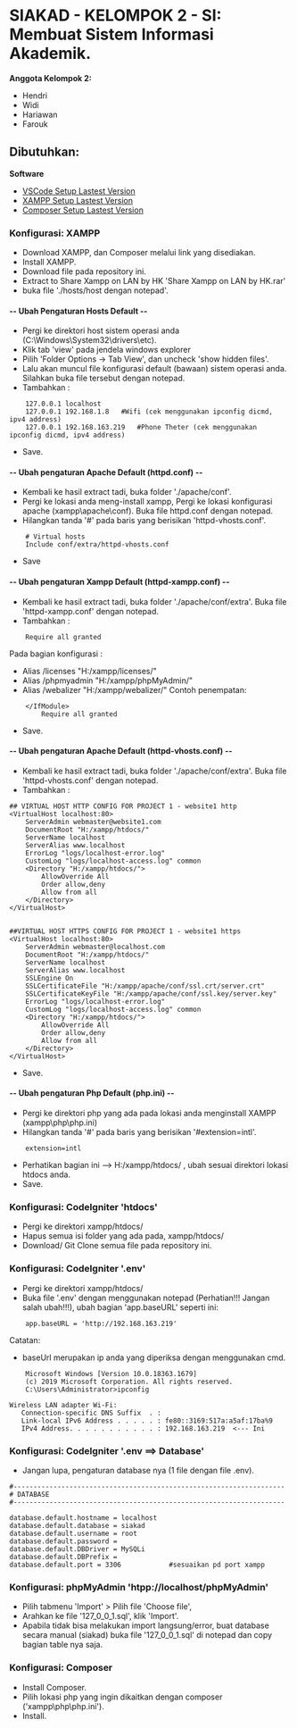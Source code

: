 # **SIAKAD - KELOMPOK 2 - SI**: Membuat Sistem Informasi Akademik.

**Anggota Kelompok 2:**

- Hendri
- Widi
- Hariawan
- Farouk

## **Dibutuhkan:**

**Software**

- [VSCode Setup Lastest Version](https://code.visualstudio.com/sha/download?build=stable&os=win32-x64-user)
- [XAMPP Setup Lastest Version](https://sourceforge.net/projects/xampp/files/XAMPP%20Windows/8.2.0/xampp-windows-x64-8.2.0-0-VS16-installer.exe)
- [Composer Setup Lastest Version](https://getcomposer.org/Composer-Setup.exe)

### **Konfigurasi: XAMPP**

- Download XAMPP, dan Composer melalui link yang disediakan.
- Install XAMPP.
- Download file pada repository ini.
- Extract to Share Xampp on LAN by HK 'Share Xampp on LAN by HK.rar'
- buka file './hosts/host dengan notepad'.

#### -- Ubah Pengaturan Hosts Default --

- Pergi ke direktori host sistem operasi anda (C:\Windows\System32\drivers\etc\).
- Klik tab 'view' pada jendela windows explorer
- Pilih 'Folder Options -> Tab View', dan uncheck 'show hidden files'.
- Lalu akan muncul file konfigurasi default (bawaan) sistem operasi anda. Silahkan buka file tersebut dengan notepad.
- Tambahkan :

```
    127.0.0.1 localhost
    127.0.0.1 192.168.1.8	#Wifi (cek menggunakan ipconfig dicmd, ipv4 address)
    127.0.0.1 192.168.163.219	#Phone Theter (cek menggunakan ipconfig dicmd, ipv4 address)
```

- Save.

#### -- Ubah pengaturan Apache Default (httpd.conf) --

- Kembali ke hasil extract tadi, buka folder './apache/conf'.
- Pergi ke lokasi anda meng-install xampp, Pergi ke lokasi konfigurasi apache (xampp\apache\conf). Buka file httpd.conf dengan notepad.
- Hilangkan tanda '#' pada baris yang berisikan 'httpd-vhosts.conf'.

```
    # Virtual hosts
    Include conf/extra/httpd-vhosts.conf
```

- Save

#### -- Ubah pengaturan Xampp Default (httpd-xampp.conf) --

- Kembali ke hasil extract tadi, buka folder './apache/conf/extra'. Buka file 'httpd-xampp.conf' dengan notepad.
- Tambahkan :

```
    Require all granted
```

Pada bagian konfigurasi :

- Alias /licenses "H:/xampp/licenses/"
- Alias /phpmyadmin "H:/xampp/phpMyAdmin/"
- Alias /webalizer "H:/xampp/webalizer/"
  Contoh penempatan:

```
    </IfModule>
    	Require all granted
```

- Save.

#### -- Ubah pengaturan Apache Default (httpd-vhosts.conf) --

- Kembali ke hasil extract tadi, buka folder './apache/conf/extra'. Buka file 'httpd-vhosts.conf' dengan notepad.
- Tambahkan :

```
## VIRTUAL HOST HTTP CONFIG FOR PROJECT 1 - website1 http
<VirtualHost localhost:80>
	ServerAdmin webmaster@website1.com
	DocumentRoot "H:/xampp/htdocs/"
	ServerName localhost
	ServerAlias www.localhost
	ErrorLog "logs/localhost-error.log"
	CustomLog "logs/localhost-access.log" common
	<Directory "H:/xampp/htdocs/">
		AllowOverride All
		Order allow,deny
		Allow from all
	</Directory>
</VirtualHost>


##VIRTUAL HOST HTTPS CONFIG FOR PROJECT 1 - website1 https
<VirtualHost localhost:80>
	ServerAdmin webmaster@localhost.com
	DocumentRoot "H:/xampp/htdocs/"
	ServerName localhost
	ServerAlias www.localhost
	SSLEngine On
	SSLCertificateFile "H:/xampp/apache/conf/ssl.crt/server.crt"
	SSLCertificateKeyFile "H:/xampp/apache/conf/ssl.key/server.key"
	ErrorLog "logs/localhost-error.log"
	CustomLog "logs/localhost-access.log" common
	<Directory "H:/xampp/htdocs/">
		AllowOverride All
		Order allow,deny
		Allow from all
	</Directory>
</VirtualHost>
```

- Save.

#### -- Ubah pengaturan Php Default (php.ini) --

- Pergi ke direktori php yang ada pada lokasi anda menginstall XAMPP (xampp\php\php.ini)
- Hilangkan tanda '#' pada baris yang berisikan '#extension=intl'.

```
    extension=intl
```
- Perhatikan bagian ini --> H:/xampp/htdocs/ , ubah sesuai direktori lokasi htdocs anda.
- Save.

### **Konfigurasi: CodeIgniter 'htdocs'**

- Pergi ke direktori xampp/htdocs/
- Hapus semua isi folder yang ada pada, xampp/htdocs/
- Download/ Git Clone semua file pada repository ini.

### **Konfigurasi: CodeIgniter '.env'**

- Pergi ke direktori xampp/htdocs/
- Buka file '.env' dengan menggunakan notepad (Perhatian!!! Jangan salah ubah!!!), ubah bagian 'app.baseURL' seperti ini:

```
    app.baseURL = 'http://192.168.163.219'
```

Catatan:

- baseUrl merupakan ip anda yang diperiksa dengan menggunakan cmd.

```
    Microsoft Windows [Version 10.0.18363.1679]
    (c) 2019 Microsoft Corporation. All rights reserved.
    C:\Users\Administrator>ipconfig

Wireless LAN adapter Wi-Fi:
   Connection-specific DNS Suffix  . :
   Link-local IPv6 Address . . . . . : fe80::3169:517a:a5af:17ba%9
   IPv4 Address. . . . . . . . . . . : 192.168.163.219  <--- Ini
```

### **Konfigurasi: CodeIgniter '.env ==> Database'**

- Jangan lupa, pengaturan database nya (1 file dengan file .env).

```
#--------------------------------------------------------------------
# DATABASE
#--------------------------------------------------------------------

database.default.hostname = localhost
database.default.database = siakad
database.default.username = root
database.default.password =
database.default.DBDriver = MySQLi
database.default.DBPrefix =
database.default.port = 3306			#sesuaikan pd port xampp
```

### **Konfigurasi: phpMyAdmin 'htpp://localhost/phpMyAdmin'**

- Pilih tabmenu 'Import' > Pilih file 'Choose file',
- Arahkan ke file '127_0_0_1.sql', klik 'Import'.
- Apabila tidak bisa melakukan import langsung/error, buat database secara manual (siakad) buka file '127_0_0_1.sql' di notepad dan copy bagian table nya saja.


### **Konfigurasi: Composer**

- Install Composer.
- Pilih lokasi php yang ingin dikaitkan dengan composer ('xampp\php\php.ini').
- Install.
